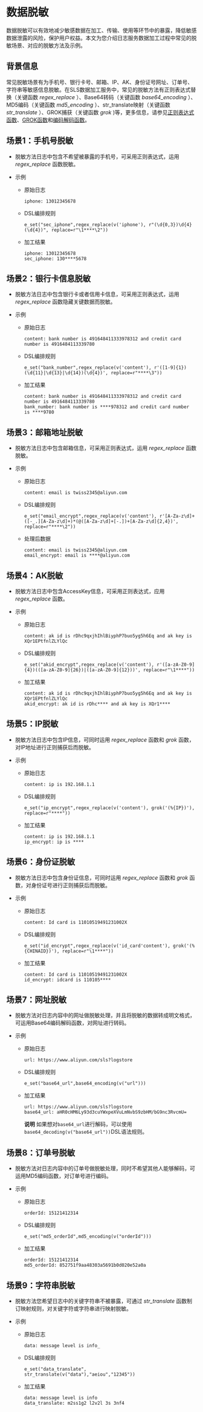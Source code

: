 数据脱敏 
=========================

数据脱敏可以有效地减少敏感数据在加工、传输、使用等环节中的暴露，降低敏感数据泄露的风险，保护用户权益。本文为您介绍日志服务数据加工过程中常见的脱敏场景、对应的脱敏方法及示例。

背景信息 
-------------------------

常见脱敏场景有为手机号、银行卡号、邮箱、IP、AK、身份证号网址、订单号、字符串等敏感信息脱敏。在SLS数据加工服务中，常见的脱敏方法有正则表达式替换（关键函数 *regex_replace* ）、Base64转码（关键函数 *base64_encoding* ）、MD5编码（关键函数 *md5_encoding* ）、str_translate映射（关键函数 *str_translate* ）、GROK捕获（关键函数 *grok* )等，更多信息，请参见[正则表达式函数](t908957.html#concept-1130521)、[GROK函数](t947536.html#concept-1180778)和[编码解码函数](t908959.html#concept-1130525)。

场景1：手机号脱敏 
------------------------------

* 脱敏方法日志中包含不希望被暴露的手机号，可采用正则表达式，运用 *regex_replace* 函数脱敏。

  

* 示例

  * 原始日志

        iphone: 13012345678

    

  * DSL编排规则

        e_set("sec_iphone",regex_replace(v('iphone'), r"(\d{0,3})\d{4}(\d{4})", replace=r"\1****\2"))

    

  * 加工结果

        iphone: 13012345678
        sec_iphone: 130****5678

    

  




场景2：银行卡信息脱敏 
--------------------------------

* 脱敏方法日志中包含银行卡或者信用卡信息，可采用正则表达式，运用 *regex_replace* 函数隐藏关键数据而脱敏。

  

* 示例

  * 原始日志

        content: bank number is 491648411333978312 and credit card number is 4916484113339780

    

  * DSL编排规则

        e_set("bank_number",regex_replace(v('content'), r'([1-9]{1})(\d{11}|\d{13}|\d{14})(\d{4})', replace=r"****\3"))

    

  * 加工结果

        content: bank number is 491648411333978312 and credit card number is 4916484113339780 
        bank_number: bank number is ****978312 and credit card number is ****9780

    

  




场景3：邮箱地址脱敏 
-------------------------------

* 脱敏方法日志中包含邮箱信息，可采用正则表达式，运用 *regex_replace* 函数脱敏。

  

* 示例

  * 原始日志

        content: email is twiss2345@aliyun.com

    

  * DSL编排规则

        e_set("email_encrypt",regex_replace(v('content'), r'[A-Za-z\d]+([-_.][A-Za-z\d]+)*(@([A-Za-z\d]+[-.])+[A-Za-z\d]{2,4})', replace=r"****\2"))

    

  * 处理后数据

        content: email is twiss2345@aliyun.com
        email_encrypt: email is ****@aliyun.com

    

  




场景4：AK脱敏 
-----------------------------

* 脱敏方法日志中包含AccessKey信息，可采用正则表达式，应用 *regex_replace* 函数。

  

* 示例

  * 原始日志

        content: ak id is rDhc9qxjhIhlBiyphP7buo5yg5h6Eq and ak key is XQr1EPtfnlZLYlQc
        

    

  * DSL编排规则

        e_set("akid_encrypt",regex_replace(v('content'), r'([a-zA-Z0-9]{4})(([a-zA-Z0-9]{26})|([a-zA-Z0-9]{12}))', replace=r"\1****"))

    

  * 加工结果

        content: ak id is rDhc9qxjhIhlBiyphP7buo5yg5h6Eq and ak key is XQr1EPtfnlZLYlQc
        akid_encrypt: ak id is rDhc**** and ak key is XQr1****

    

  




场景5：IP脱敏 
-----------------------------

* 脱敏方法日志中包含IP信息，可同时运用 *regex_replace* 函数和 *grok* 函数，对IP地址进行正则捕获后而脱敏。

  

* 示例

  * 原始日志

        content: ip is 192.168.1.1
        

    

  * DSL编排规则

        e_set("ip_encrypt",regex_replace(v('content'), grok('(%{IP})'), replace=r"****"))

    

  * 加工结果

        content: ip is 192.168.1.1
        ip_encrypt: ip is ****

    

  




场景6：身份证脱敏 
------------------------------

* 脱敏方法日志中包含身份证信息，可同时运用 *regex_replace* 函数和 *grok* 函数，对身份证号进行正则捕获后而脱敏。

  

* 示例

  * 原始日志

        content: Id card is 11010519491231002X

    

  * DSL编排规则

        e_set("id_encrypt",regex_replace(v('id_card'content'), grok('(%{CHINAID})'), replace=r"\1****"))

    

  * 加工结果

        content: Id card is 11010519491231002X
        id_encrypt: idcard is 110105****
        

    

  




场景7：网址脱敏 
-----------------------------

* 脱敏方法对日志内容中的网址做脱敏处理，并且将脱敏的数据转成明文格式，可运用Base64编码解码函数，对网址进行转码。

  

* 示例

  * 原始日志

        url: https://www.aliyun.com/sls?logstore

    

  * DSL编排规则

        e_set("base64_url",base64_encoding(v("url")))
        

    

  * 加工结果

        url: https://www.aliyun.com/sls?logstore
        base64_url: aHR0cHM6Ly93d3cuYWxpeXVuLmNvbS9zbHM/bG9nc3RvcmU=


    **说明** 如果想对`base64_url`进行解码，可以使用`base64_decoding(v("base64_url"))`DSL语法规则。

  




场景8：订单号脱敏 
------------------------------

* 脱敏方法对日志内容中的订单号做脱敏处理，同时不希望其他人能够解码，可运用MD5编码函数，对订单号进行编码。

  

* 示例

  * 原始日志

        orderId: 15121412314

    

  * DSL编排规则

        e_set("md5_orderId",md5_encoding(v("orderId")))

    

  * 加工结果

        orderId: 15121412314
        md5_orderId: 852751f9aa48303a5691b0d020e52a0a

    

  




场景9：字符串脱敏 
------------------------------

* 脱敏方法您希望日志中的关键字符串不被暴露，可通过 *str_translate* 函数制订映射规则，对关键字符或字符串进行映射脱敏。

  

* 示例

  * 原始日志

        data: message level is info_

    

  * DSL编排规则

        e_set("data_translate", str_translate(v("data"),"aeiou","12345"))

    

  * 加工结果

        data: message level is info
        data_translate: m2ss1g2 l2v2l 3s 3nf4

    

  




